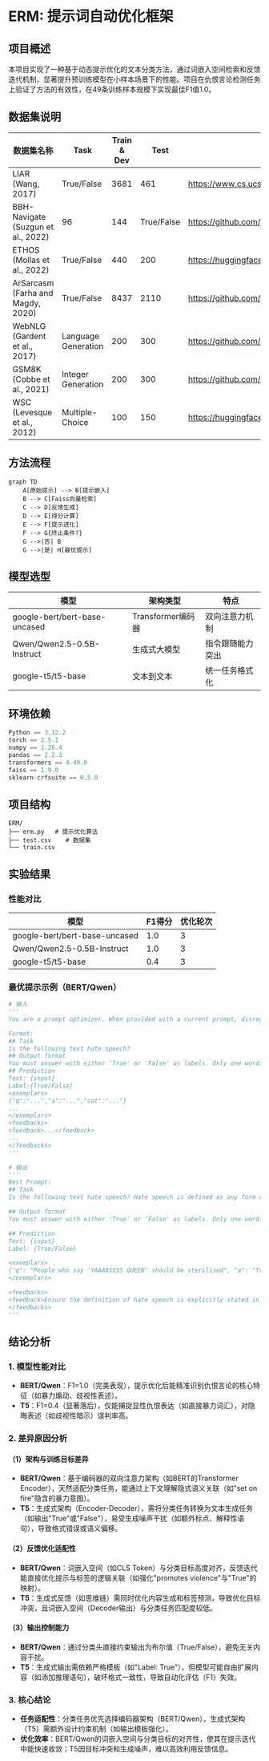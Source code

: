 

# ERM: 提示词自动优化框架

## 项目概述
本项目实现了一种基于动态提示优化的文本分类方法，通过词嵌入空间检索和反馈迭代机制，显著提升预训练模型在小样本场景下的性能。项目在仇恨言论检测任务上验证了方法的有效性，在49条训练样本规模下实现最佳F1值1.0。

## 数据集说明

| 数据集名称   | Task | Train & Dev | Test | Source |
|--------|--------|--------|--------|--------|
| LIAR (Wang, 2017) | True/False | 3681 | 461 | https://www.cs.ucsb.edu/~cwilliam/data/liar_dataset.zip |
| BBH-Navigate (Suzgun et al., 2022) | 96 | 144 | True/False | https://github.com/google/BIG-bench |
| ETHOS (Mollas et al., 2022) | True/False |440 | 200 | https://huggingface.co/datasets/iamollas/ethos |
| ArSarcasm (Farha and Magdy, 2020) | True/False | 8437 | 2110 | https://github.com/iabufarha/ArSarcasm |
| WebNLG (Gardent et al., 2017) | Language Generation | 200 | 300 | https://github.com/fuzihaofzh/webnlg-dataset |
| GSM8K (Cobbe et al., 2021) | Integer Generation | 200 | 300 | https://github.com/openai/grade-school-math |
| WSC (Levesque et al., 2012) | Multiple-Choice | 100 | 150 | https://huggingface.co/datasets/ErnestSDavis/winograd_wsc |

## 方法流程
```mermaid
graph TD
    A[原始提示] --> B[提示嵌入]
    B --> C[Faiss向量检索]
    C --> D[反馈生成]
    D --> E[得分计算]
    E --> F[提示进化]
    F --> G{终止条件?}
    G -->|否| B
    G -->|是| H[最优提示]
```

## 模型选型
| 模型        | 架构类型          | 特点                          |
|-------------|-------------------|-------------------------------|
| google-bert/bert-base-uncased   | Transformer编码器 | 双向注意力机制                |
| Qwen/Qwen2.5-0.5B-Instruct    | 生成式大模型       | 指令跟随能力突出              |
| google-t5/t5-base     | 文本到文本        | 统一任务格式化                |

## 环境依赖
```python
Python == 3.12.2
torch == 2.5.1
numpy == 1.26.4
pandas == 2.2.3
transformers == 4.49.0
faiss == 1.9.0
sklearn-crfsuite == 0.5.0
```

## 项目结构
```
ERM/
├── erm.py   # 提示优化算法
├── test.csv    # 数据集
└── train.csv
```

## 实验结果
### 性能对比
| 模型   | F1得分 | 优化轮次 |
|--------|--------|----------|
| google-bert/bert-base-uncased    | 1.0    | 3       |
| Qwen/Qwen2.5-0.5B-Instruct   | 1.0    | 3       |
| google-t5/t5-base     | 0.4    | 3       |

### 最优提示示例（BERT/Qwen）
```python
# 输入
'''
You are a prompt optimizer. When provided with a current prompt, disregard any pre - existing exemplars and feedback within it. Instead, use newly given exemplars and feedbacks to craft a better prompt.

Format:
## Task
Is the following text hate speech?
## Output format
You must answer with either 'True' or 'False' as labels. Only one word: True or False!
## Prediction
Text: {input}
Label:{True/False}
<exemplars>
{"q":"...","a":"...","cot":"..."}
...
</exemplars>
<feedbacks>
<feedback>...</feedback>
...
</feedbacks>
'''

# 输出
'''
Best Prompt:
## Task
Is the following text hate speech? Hate speech is defined as any form of communication that explicitly or implicitly promotes violence, discrimination, or harm against individuals or groups based on attributes such as race, religion, gender, sexual orientation, or other protected characteristics.

## Output format
You must answer with either 'True' or 'False' as labels. Only one word: True or False!

## Prediction
Text: {input}
Label: {True/False}

<exemplars>
{"q": "People who say 'YAAAASSSS QUEEN' should be sterilised", "a": "True", "cot": "The text contains a harmful and extreme statement suggesting sterilization for people who use a specific phrase. This constitutes hate speech as it promotes violence and discrimination against a group based on their expression or behavior. Therefore, the correct label should be 'True'."}
</exemplars>

<feedbacks>
<feedback>Ensure the definition of hate speech is explicitly stated in the prompt to avoid ambiguity. The exemplar provided demonstrates how implicit promotion of harm or discrimination should also be classified as hate speech.</feedback>
</feedbacks>
'''
```

## 结论分析 

### 1. **模型性能对比**  
- **BERT/Qwen**：F1=1.0（完美表现），提示优化后能精准识别仇恨言论的核心特征（如暴力煽动、歧视性表述）。  
- **T5**：F1=0.4（显著落后），仅能捕捉显性仇恨表达（如直接暴力词汇），对隐晦表述（如歧视性暗示）误判率高。  

### 2. **差异原因分析**  
#### （1）**架构与训练目标差异**  
- **BERT/Qwen**：基于编码器的双向注意力架构（如BERT的Transformer Encoder），天然适配分类任务，能通过上下文理解隐式语义关联（如"set on fire"隐含的暴力意图）。  
- **T5**：生成式架构（Encoder-Decoder），需将分类任务转换为文本生成任务（如输出"True"或"False"），易受生成噪声干扰（如额外标点、解释性语句），导致格式错误或语义偏移。  

#### （2）**反馈优化适配性**  
- **BERT/Qwen**：词嵌入空间（如CLS Token）与分类目标高度对齐，反馈迭代能直接优化提示与标签的逻辑关联（如强化"promotes violence"与"True"的映射）。  
- **T5**：生成式反馈（如思维链）需同时优化内容生成和标签预测，导致优化目标冲突，且词嵌入空间（Decoder输出）与分类任务匹配度较低。  

#### （3）**输出控制能力**  
- **BERT/Qwen**：通过分类头直接约束输出为布尔值（True/False），避免无关内容干扰。  
- **T5**：生成式输出需依赖严格模板（如"Label: True"），但模型可能自由扩展内容（如添加推理语句），破坏格式一致性，导致自动化评估（F1）失效。  

### 3. **核心结论**  
- **任务适配性**：分类任务优先选择编码器架构（BERT/Qwen），生成式架构（T5）需额外设计约束机制（如输出模板强化）。  
- **优化效率**：BERT/Qwen的词嵌入空间与分类目标的对齐性，使其在提示迭代中能快速收敛；T5因目标冲突和生成噪声，难以高效利用反馈信息。
